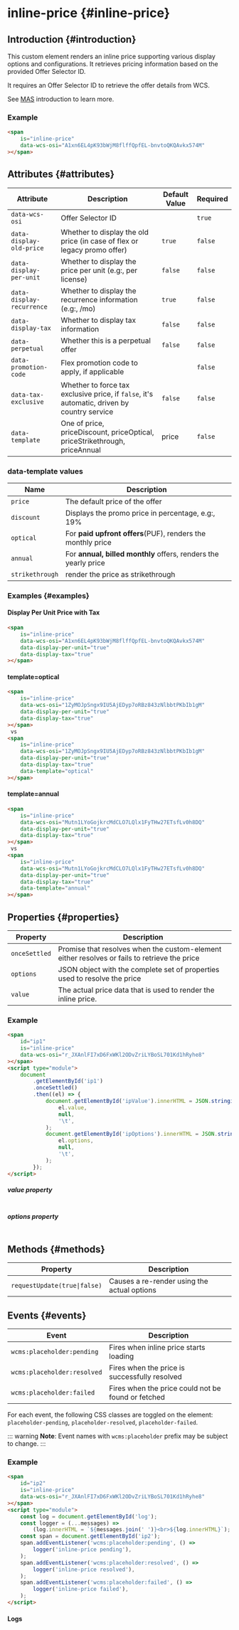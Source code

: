 # inline-price {#inline-price}

## Introduction {#introduction}

This custom element renders an inline price supporting various display options and configurations. It retrieves pricing information based on the provided Offer Selector ID.

It requires an Offer Selector ID to retrieve the offer details from WCS.

See [MAS](mas.html) introduction to learn more.

### Example

```html {.demo}
<span
    is="inline-price"
    data-wcs-osi="A1xn6EL4pK93bWjM8flffQpfEL-bnvtoQKQAvkx574M"
></span>
```

## Attributes {#attributes}

| Attribute                 | Description                                                                                 | Default Value | Required |
| ------------------------- | ------------------------------------------------------------------------------------------- | ------------- | -------- |
| `data-wcs-osi`            | Offer Selector ID                                                                           |               | `true`   |
| `data-display-old-price`  | Whether to display the old price (in case of flex or legacy promo offer)                    | `true`        | `false`  |
| `data-display-per-unit`   | Whether to display the price per unit (e.g:, per license)                                   | `false`       | `false`  |
| `data-display-recurrence` | Whether to display the recurrence information (e.g:, /mo)                                   | `true`        | `false`  |
| `data-display-tax`        | Whether to display tax information                                                          | `false`       | `false`  |
| `data-perpetual`          | Whether this is a perpetual offer                                                           | `false`       | `false`  |
| `data-promotion-code`     | Flex promotion code to apply, if applicable                                                 |               | `false`  |
| `data-tax-exclusive`      | Whether to force tax exclusive price, if `false`, it's automatic, driven by country service | `false`       | `false`  |
| `data-template`           | One of price, priceDiscount, priceOptical, priceStrikethrough, priceAnnual                  | price         | `false`  |

### data-template values

| Name                 | Description                                                     |
| -------------------- | --------------------------------------------------------------- |
| `price`              | The default price of the offer                                  |
| `discount`      | Displays the promo price in percentage, e.g:, 19%               |
| `optical`       | For **paid upfront offers**(PUF), renders the monthly price     |
| `annual`        | For **annual, billed monthly** offers, renders the yearly price |
| `strikethrough` | render the price as strikethrough                               |

### Examples {#examples}

#### Display Per Unit Price with Tax

```html {.demo}
<span
    is="inline-price"
    data-wcs-osi="A1xn6EL4pK93bWjM8flffQpfEL-bnvtoQKQAvkx574M"
    data-display-per-unit="true"
    data-display-tax="true"
></span>
```

#### template=optical

```html {.demo}
<span
    is="inline-price"
    data-wcs-osi="1ZyMOJpSngx9IU5AjEDyp7oRBz843zNlbbtPKbIb1gM"
    data-display-per-unit="true"
    data-display-tax="true"
></span>
 vs 
<span
    is="inline-price"
    data-wcs-osi="1ZyMOJpSngx9IU5AjEDyp7oRBz843zNlbbtPKbIb1gM"
    data-display-per-unit="true"
    data-display-tax="true"
    data-template="optical"
></span>
```

#### template=annual

```html {.demo}
<span
    is="inline-price"
    data-wcs-osi="Mutn1LYoGojkrcMdCLO7LQlx1FyTHw27ETsfLv0h8DQ"
    data-display-per-unit="true"
    data-display-tax="true"
></span>
 vs 
<span
    is="inline-price"
    data-wcs-osi="Mutn1LYoGojkrcMdCLO7LQlx1FyTHw27ETsfLv0h8DQ"
    data-display-per-unit="true"
    data-display-tax="true"
    data-template="annual"
></span>
```




## Properties {#properties}

| Property      | Description                                                                                  |
| ------------- | -------------------------------------------------------------------------------------------- |
| `onceSettled` | Promise that resolves when the custom-element either resolves or fails to retrieve the price |
| `options`     | JSON object with the complete set of properties used to resolve the price                    |
| `value`       | The actual price data that is used to render the inline price.                               |

### Example

```html {.demo}
<span
    id="ip1"
    is="inline-price"
    data-wcs-osi="r_JXAnlFI7xD6FxWKl2ODvZriLYBoSL701Kd1hRyhe8"
></span>
<script type="module">
    document
        .getElementById('ip1')
        .onceSettled()
        .then((el) => {
            document.getElementById('ipValue').innerHTML = JSON.stringify(
                el.value,
                null,
                '\t',
            );
            document.getElementById('ipOptions').innerHTML = JSON.stringify(
                el.options,
                null,
                '\t',
            );
        });
</script>
```

##### value property

```json {#ipValue}

```

##### options property

```json {#ipOptions}

```

## Methods {#methods}

| Property                     | Description                                 |
| ---------------------------- | ------------------------------------------- |
| `requestUpdate(true\|false)` | Causes a re-render using the actual options |

## Events {#events}

| Event                       | Description                                        |
| --------------------------- | -------------------------------------------------- |
| `wcms:placeholder:pending`  | Fires when inline price starts loading             |
| `wcms:placeholder:resolved` | Fires when the price is successfully resolved      |
| `wcms:placeholder:failed`   | Fires when the price could not be found or fetched |

For each event, the following CSS classes are toggled on the element: `placeholder-pending`, `placeholder-resolved`, `placeholder-failed`.

::: warning
**Note**: Event names with `wcms:placeholder` prefix may be subject to change.
:::

### Example

```html {.demo}
<span
    id="ip2"
    is="inline-price"
    data-wcs-osi="r_JXAnlFI7xD6FxWKl2ODvZriLYBoSL701Kd1hRyhe8"
></span>
<script type="module">
    const log = document.getElementById('log');
    const logger = (...messages) =>
        (log.innerHTML = `${messages.join(' ')}<br>${log.innerHTML}`);
    const span = document.getElementById('ip2');
    span.addEventListener('wcms:placeholder:pending', () =>
        logger('inline-price pending'),
    );
    span.addEventListener('wcms:placeholder:resolved', () =>
        logger('inline-price resolved'),
    );
    span.addEventListener('wcms:placeholder:failed', () =>
        logger('inline-price failed'),
    );
</script>
```

#### Logs

```html {#log}

```
